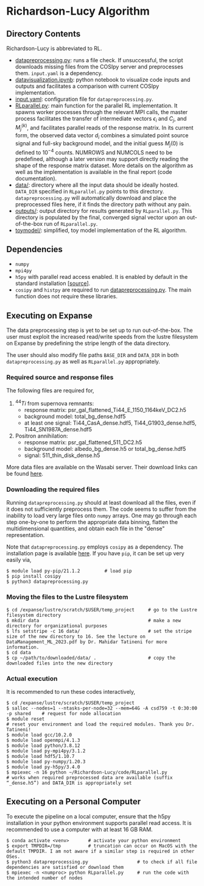 # Richardson-Lucy Algorithm

## Directory Contents

Richardson-Lucy is abbreviated to RL.

- [datapreprocessing.py](code/datapreprocessing.py): runs a file check. If unsuccessful, the script downloads missing files from the COSIpy server and preprocesses them. `input.yaml` is a dependency.
- [datavisualization.ipynb](code/datavisualization.ipynb): python notebook to visualize code inputs and outputs and facilitates a comparison with current COSIpy implementation.
- [input.yaml](code/input.yaml): configuration file for `datapreprocessing.py`. 
- [RLparallel.py](code/RLparallel.py): main function for the parallel RL implementation. It spawns worker processes through the relevant MPI calls,  the master process facilitates the transfer of intermediate vectors $\epsilon_i$ and $C_j$, and $M_j^{(k)}$, and facilitates parallel reads of the response matrix. In its current form, the observed data vector $d_i$ combines a simulated point source signal and full-sky background model, and the initial guess $M_j{(0)}$ is defined to $10^{-4}$ counts. NUMROWS and NUMCOLS need to be predefined, although a later version may support directly reading the shape of the response matrix dataset. More details on the algorithm as well as the implementation is available in the final report (code documentation).
- [data/](code/data): directory where all the input data should be ideally hosted. `DATA_DIR` specified in `RLparallel.py` points to this directory. `datapreprocessing.py` will automatically download and place the preprocessed files here, if it finds the directory path without any pain.
- [outputs/](code/outputs): output directory for results generated by `RLparallel.py`. This directory is populated by the final, converged signal vector upon an out-of-the-box run of `RLparallel.py`.
- [toymodel/](code/toymodel): simplified, toy model implementation of the RL algorithm. 

## Dependencies
- `numpy`
- `mpi4py`
- `h5py` with parallel read access enabled. It is enabled by default in the standard installation [[source](https://docs.h5py.org/en/latest/mpi.html)]. 
- `cosipy` and `histpy` are required to run [datapreprocessing.py](code/datapreprocessing.py). The main function does not require these libraries.

## Executing on Expanse

The data preprocessing step is yet to be set up to run out-of-the-box. 
The user must exploit the increased read/write speeds from the lustre 
filesystem on Expanse by predefining the stripe length of the data directory. 

The user should also modify file paths `BASE_DIR` and `DATA_DIR` in both 
`datapreprocessing.py` as well as `RLparallel.py` appropriately. 

### Required source and response files

The following files are required for,
1. $^{44}Ti$ from supernova remnants:
    - response matrix: psr_gal_flattened_Ti44_E_1150_1164keV_DC2.h5
    - background model: total_bg_dense.hdf5
    - at least one signal: Ti44_CasA_dense.hdf5, Ti44_G1903_dense.hdf5, Ti44_SN1987A_dense.hdf5
2. Positron annihilation:
    - response matrix: psr_gal_flattened_511_DC2.h5
    - background model: albedo_bg_dense.h5 or total_bg_dense.hdf5
    - signal: 511_thin_disk_dense.h5

More data files are available on the Wasabi server. Their download links can be found [here](https://github.com/cositools/cosi-data-challenge-2/).

### Downloading the required files

Running `datapreprocessing.py` should at least download all the files, even
if it does not sufficiently preprocess them. The code seems to suffer from the 
inability to load very large files onto `numpy` arrays. One may go through each step 
one-by-one to perform the appropriate data binning, flatten the multidimensional 
quantities, and obtain each file in the "dense" representation. 

Note that `datapreprocessing.py` employs `cosipy` as a dependency. The installation page is available
[here](https://cositools.github.io/cosipy/install.html). If you have `pip`, it can
be set up very easily via,
```
$ module load py-pip/21.1.2         # load pip
$ pip install cosipy
$ python3 datapreprocessing.py
```

### Moving the files to the Lustre filesystem

```
$ cd /expanse/lustre/scratch/$USER/temp_project     # go to the Lustre filesystem directory
$ mkdir data                                        # make a new directory for organizational purposes
$ lfs setstripe -c 16 data/                         # set the stripe size of the new directory to 16. See the lecture on DataManagement_ML_2023.pdf by Dr. Mahidar Tatineni for more information.
$ cd data                                           
$ cp ~/path/to/downloaded/data/ .                   # copy the downloaded files into the new directory
```

### Actual execution

It is recommended to run these codes interactively,
```
$ cd /expanse/lustre/scratch/$USER/temp_project
$ salloc --nodes=1 --ntasks-per-node=32 --mem=64G -A csd759 -t 0:30:00 -p shared    # request for node allocation
$ module reset                                                                      # reset your environment and load the required modules. Thank you Dr. Tatineni!
$ module load gcc/10.2.0
$ module load openmpi/4.1.3
$ module load python/3.8.12
$ module load py-mpi4py/3.1.2
$ module load hdf5/1.10.7
$ module load py-numpy/1.20.3
$ module load py-h5py/3.4.0
$ mpiexec -n 16 python ~/Richardson-Lucy/code/RLparallel.py                 		# works when required preprocessed data are available (suffix “_dense.h5”) and DATA_DIR is appropriately set
```
<!--If you wish to run the code by scheduling a job, 
```
$ srun --nodes=1 --ntasks-per-node=32 --mem=64G -A csd759 -p shared -t 00:30:00 mpiexec ~/Richardson-Lucy/code/RLparallel.py
```-->

## Executing on a Personal Computer

To execute the pipeline on a local computer, ensure that the h5py installation in your python environment supports parallel read access. 
It is recommended to use a computer with at least 16 GB RAM.
```
$ conda activate <venv>       # activate your python environment
$ export TMPDIR=/tmp          # truncation can occur on MacOS with the default TMPDIR. I am not aware if a similar step is required in other OSes.
$ python3 datapreprocessing.py                  # to check if all file dependencies are satisfied or download them
$ mpiexec -n <numproc> python RLparallel.py     # run the code with the intended number of nodes
```